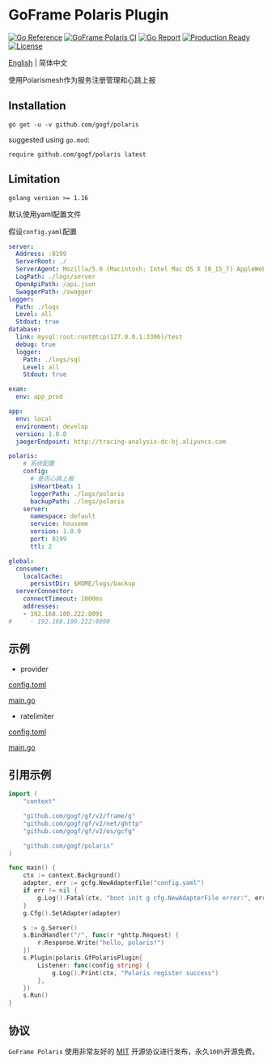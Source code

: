 # GoFrame Polaris Plugin

[![Go Reference](https://pkg.go.dev/badge/github.com/gogf/polaris.svg)](https://pkg.go.dev/github.com/gogf/polaris)
[![GoFrame Polaris CI](https://github.com/gogf/polaris/actions/workflows/go.yml/badge.svg)](https://github.com/gogf/polaris/actions/workflows/go.yml)
[![Go Report](https://goreportcard.com/badge/github.com/gogf/polaris?v=1)](https://goreportcard.com/report/github.com/gogf/polaris)
[![Production Ready](https://img.shields.io/badge/production-ready-blue.svg)](https://github.com/gogf/polaris)
[![License](https://img.shields.io/github/license/gogf/polaris.svg?style=flat)](https://github.com/gogf/polaris)

[English](README.MD) | 简体中文

使用Polarismesh作为服务注册管理和心跳上报


## Installation
```
go get -u -v github.com/gogf/polaris
```
suggested using `go.mod`:
```
require github.com/gogf/polaris latest
```

## Limitation
```
golang version >= 1.16
```

默认使用yaml配置文件

假设`config.yaml`配置
```yaml
server:
  Address: :8199
  ServerRoot: ./
  ServerAgent: Mozilla/5.0 (Macintosh; Intel Mac OS X 10_15_7) AppleWebKit/537.36 (KHTML, like Gecko) Chrome/96.0.4664.55 Safari/537.36
  LogPath: ./logs/server
  OpenApiPath: /api.json
  SwaggerPath: /swagger
logger:
  Path: ./logs
  Level: all
  Stdout: true
database:
  link: mysql:root:root@tcp(127.0.0.1:3306)/test
  debug: true
  logger:
    Path: ./logs/sql
    Level: all
    Stdout: true

exam:
  env: app_prod

app:
  env: local
  environment: develop
  version: 1.0.0
  jaegerEndpoint: http://tracing-analysis-dc-bj.aliyuncs.com

polaris:
    # 系统配置
    config:
      # 是否心跳上报
      isHeartbeat: 1
      loggerPath: ./logs/polaris
      backupPath: ./logs/polaris
    server:
      namespace: default
      service: houseme
      version: 1.0.0
      port: 8199
      ttl: 2

global:
  consumer:
    localCache:
      persistDir: $HOME/logs/backup
  serverConnector:
    connectTimeout: 1000ms
    addresses:
    - 192.168.100.222:8091
#     - 192.168.100.222:8090
```

## 示例
- provider

[config.toml](example/provider/config.yaml)

[main.go](example/provider/main.go)

- ratelimiter

[config.toml](example/provider/config.yaml)

[main.go](example/provider/main.go)

## 引用示例

```go
import (
	"context"

	"github.com/gogf/gf/v2/frame/g"
	"github.com/gogf/gf/v2/net/ghttp"
	"github.com/gogf/gf/v2/os/gcfg"

	"github.com/gogf/polaris"
)

func main() {
	ctx := context.Background()
	adapter, err := gcfg.NewAdapterFile("config.yaml")
	if err != nil {
		g.Log().Fatal(ctx, "boot init g cfg.NewAdapterFile error:", err)
	}
	g.Cfg().SetAdapter(adapter)

	s := g.Server()
	s.BindHandler("/", func(r *ghttp.Request) {
		r.Response.Write("hello, polaris!")
	})
	s.Plugin(polaris.GfPolarisPlugin{
		Listener: func(config string) {
			g.Log().Print(ctx, "Polaris register success")
		},
	})
	s.Run()
}

```

## 协议

`GoFrame Polaris` 使用非常友好的 [MIT](LICENSE) 开源协议进行发布，永久`100%`开源免费。

